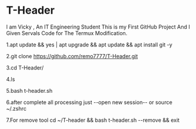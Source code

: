 # T-Header
I am Vicky , An IT Engineering Student
This is my First GitHub Project And I 
Given Servals Code for The Termux Modification.


1.apt update && yes | apt upgrade && apt update && apt install git -y

2.git clone https://github.com/remo7777/T-Header.git

3.cd T-Header/

4.ls

5.bash t-header.sh

6.after complete all processing just --open new session-- or source ~/.zshrc


7.For remove tool cd ~/T-header && bash t-header.sh --remove && exit
